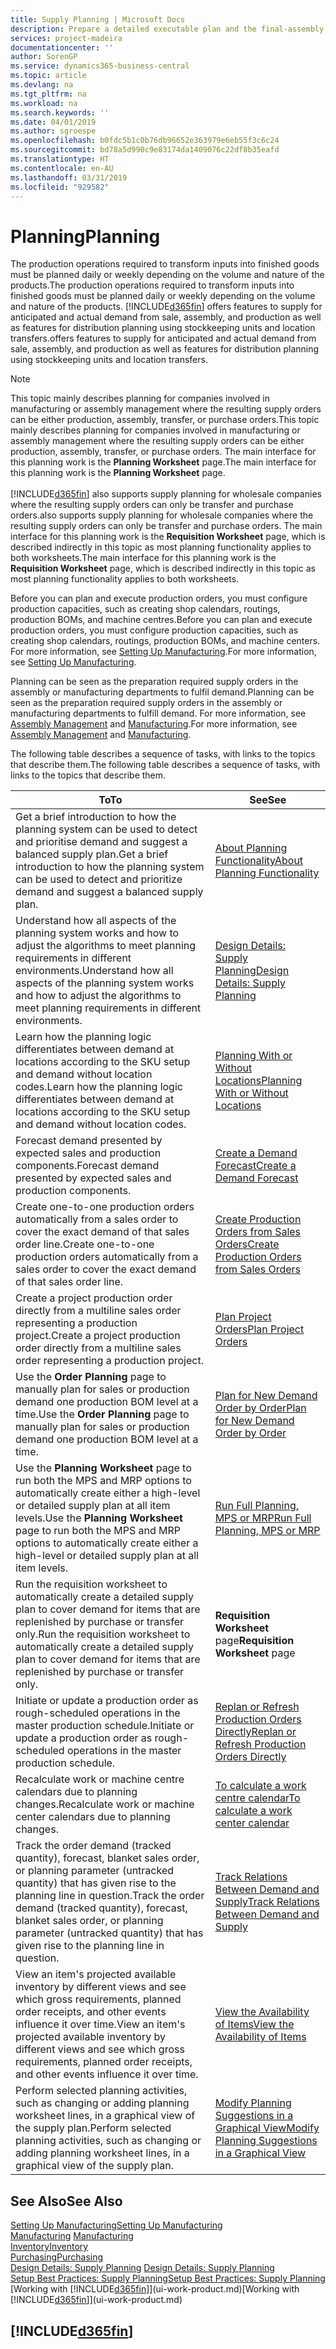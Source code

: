 ```yaml
---
title: Supply Planning | Microsoft Docs
description: Prepare a detailed executable plan and the final-assembly production schedule for sales and production demand.
services: project-madeira
documentationcenter: ''
author: SorenGP
ms.service: dynamics365-business-central
ms.topic: article
ms.devlang: na
ms.tgt_pltfrm: na
ms.workload: na
ms.search.keywords: ''
ms.date: 04/01/2019
ms.author: sgroespe
ms.openlocfilehash: b0fdc5b1c0b76db96652e363979e6eb55f3c6c24
ms.sourcegitcommit: bd78a5d990c9e83174da1409076c22df8b35eafd
ms.translationtype: HT
ms.contentlocale: en-AU
ms.lasthandoff: 03/31/2019
ms.locfileid: "929582"
---
```

# <a name="planning"></a><span data-ttu-id="89e66-103">Planning</span><span class="sxs-lookup"><span data-stu-id="89e66-103">Planning</span></span>
<span data-ttu-id="89e66-104">The production operations required to transform inputs into finished goods must be planned daily or weekly depending on the volume and nature of the products.</span><span class="sxs-lookup"><span data-stu-id="89e66-104">The production operations required to transform inputs into finished goods must be planned daily or weekly depending on the volume and nature of the products.</span></span> [!INCLUDE[d365fin](includes/d365fin_md.md)] <span data-ttu-id="89e66-105">offers features to supply for anticipated and actual demand from sale, assembly, and production as well as features for distribution planning using stockkeeping units and location transfers.</span><span class="sxs-lookup"><span data-stu-id="89e66-105">offers features to supply for anticipated and actual demand from sale, assembly, and production as well as features for distribution planning using stockkeeping units and location transfers.</span></span>

> [!NOTE]
> <span data-ttu-id="89e66-106">This topic mainly describes planning for companies involved in manufacturing or assembly management where the resulting supply orders can be either production, assembly, transfer, or purchase orders.</span><span class="sxs-lookup"><span data-stu-id="89e66-106">This topic mainly describes planning for companies involved in manufacturing or assembly management where the resulting supply orders can be either production, assembly, transfer, or purchase orders.</span></span> <span data-ttu-id="89e66-107">The main interface for this planning work is the **Planning Worksheet** page.</span><span class="sxs-lookup"><span data-stu-id="89e66-107">The main interface for this planning work is the **Planning Worksheet** page.</span></span><br /><br />
> [!INCLUDE[d365fin](includes/d365fin_md.md)] <span data-ttu-id="89e66-108">also supports supply planning for wholesale companies where the resulting supply orders can only be transfer and purchase orders.</span><span class="sxs-lookup"><span data-stu-id="89e66-108">also supports supply planning for wholesale companies where the resulting supply orders can only be transfer and purchase orders.</span></span> <span data-ttu-id="89e66-109">The main interface for this planning work is the **Requisition Worksheet** page, which is described indirectly in this topic as most planning functionality applies to both worksheets.</span><span class="sxs-lookup"><span data-stu-id="89e66-109">The main interface for this planning work is the **Requisition Worksheet** page, which is described indirectly in this topic as most planning functionality applies to both worksheets.</span></span>

<span data-ttu-id="89e66-110">Before you can plan and execute production orders, you must configure production capacities, such as creating shop calendars, routings, production BOMs, and machine centres.</span><span class="sxs-lookup"><span data-stu-id="89e66-110">Before you can plan and execute production orders, you must configure production capacities, such as creating shop calendars, routings, production BOMs, and machine centers.</span></span> <span data-ttu-id="89e66-111">For more information, see [Setting Up Manufacturing](production-configure-production-processes.md).</span><span class="sxs-lookup"><span data-stu-id="89e66-111">For more information, see [Setting Up Manufacturing](production-configure-production-processes.md).</span></span>

<span data-ttu-id="89e66-112">Planning can be seen as the preparation required supply orders in the assembly or manufacturing departments to fulfil demand.</span><span class="sxs-lookup"><span data-stu-id="89e66-112">Planning can be seen as the preparation required supply orders in the assembly or manufacturing departments to fulfill demand.</span></span> <span data-ttu-id="89e66-113">For more information, see [Assembly Management](assembly-assemble-items.md) and [Manufacturing](production-manage-manufacturing.md).</span><span class="sxs-lookup"><span data-stu-id="89e66-113">For more information, see [Assembly Management](assembly-assemble-items.md) and [Manufacturing](production-manage-manufacturing.md).</span></span>

<span data-ttu-id="89e66-114">The following table describes a sequence of tasks, with links to the topics that describe them.</span><span class="sxs-lookup"><span data-stu-id="89e66-114">The following table describes a sequence of tasks, with links to the topics that describe them.</span></span>   

|<span data-ttu-id="89e66-115">**To**</span><span class="sxs-lookup"><span data-stu-id="89e66-115">**To**</span></span>|<span data-ttu-id="89e66-116">**See**</span><span class="sxs-lookup"><span data-stu-id="89e66-116">**See**</span></span>|  
|------------|-------------|  
|<span data-ttu-id="89e66-117">Get a brief introduction to how the planning system can be used to detect and prioritise demand and suggest a balanced supply plan.</span><span class="sxs-lookup"><span data-stu-id="89e66-117">Get a brief introduction to how the planning system can be used to detect and prioritize demand and suggest a balanced supply plan.</span></span>|[<span data-ttu-id="89e66-118">About Planning Functionality</span><span class="sxs-lookup"><span data-stu-id="89e66-118">About Planning Functionality</span></span>](production-about-planning-functionality.md)|
|<span data-ttu-id="89e66-119">Understand how all aspects of the planning system works and how to adjust the algorithms to meet planning requirements in different environments.</span><span class="sxs-lookup"><span data-stu-id="89e66-119">Understand how all aspects of the planning system works and how to adjust the algorithms to meet planning requirements in different environments.</span></span>|[<span data-ttu-id="89e66-120">Design Details: Supply Planning</span><span class="sxs-lookup"><span data-stu-id="89e66-120">Design Details: Supply Planning</span></span>](design-details-supply-planning.md)|
|<span data-ttu-id="89e66-121">Learn how the planning logic differentiates between demand at locations according to the SKU setup and demand without location codes.</span><span class="sxs-lookup"><span data-stu-id="89e66-121">Learn how the planning logic differentiates between demand at locations according to the SKU setup and demand without location codes.</span></span>|[<span data-ttu-id="89e66-122">Planning With or Without Locations</span><span class="sxs-lookup"><span data-stu-id="89e66-122">Planning With or Without Locations</span></span>](production-planning-with-without-locations.md)|
|<span data-ttu-id="89e66-123">Forecast demand presented by expected sales and production components.</span><span class="sxs-lookup"><span data-stu-id="89e66-123">Forecast demand presented by expected sales and production components.</span></span>|[<span data-ttu-id="89e66-124">Create a Demand Forecast</span><span class="sxs-lookup"><span data-stu-id="89e66-124">Create a Demand Forecast</span></span>](production-how-to-create-a-forecast.md)|  
|<span data-ttu-id="89e66-125">Create one-to-one production orders automatically from a sales order to cover the exact demand of that sales order line.</span><span class="sxs-lookup"><span data-stu-id="89e66-125">Create one-to-one production orders automatically from a sales order to cover the exact demand of that sales order line.</span></span>|[<span data-ttu-id="89e66-126">Create Production Orders from Sales Orders</span><span class="sxs-lookup"><span data-stu-id="89e66-126">Create Production Orders from Sales Orders</span></span>](production-how-to-create-production-orders-from-sales-orders.md)|
|<span data-ttu-id="89e66-127">Create a project production order directly from a multiline sales order representing a production project.</span><span class="sxs-lookup"><span data-stu-id="89e66-127">Create a project production order directly from a multiline sales order representing a production project.</span></span>|[<span data-ttu-id="89e66-128">Plan Project Orders</span><span class="sxs-lookup"><span data-stu-id="89e66-128">Plan Project Orders</span></span>](production-how-to-plan-project-orders.md)|
|<span data-ttu-id="89e66-129">Use the **Order Planning** page to manually plan for sales or production demand one production BOM level at a time.</span><span class="sxs-lookup"><span data-stu-id="89e66-129">Use the **Order Planning** page to manually plan for sales or production demand one production BOM level at a time.</span></span>|[<span data-ttu-id="89e66-130">Plan for New Demand Order by Order</span><span class="sxs-lookup"><span data-stu-id="89e66-130">Plan for New Demand Order by Order</span></span>](production-how-to-plan-for-new-demand.md)|
|<span data-ttu-id="89e66-131">Use the **Planning Worksheet** page to run both the MPS and MRP options to automatically create either a high-level or detailed supply plan at all item levels.</span><span class="sxs-lookup"><span data-stu-id="89e66-131">Use the **Planning Worksheet** page to run both the MPS and MRP options to automatically create either a high-level or detailed supply plan at all item levels.</span></span>|[<span data-ttu-id="89e66-132">Run Full Planning, MPS or MRP</span><span class="sxs-lookup"><span data-stu-id="89e66-132">Run Full Planning, MPS or MRP</span></span>](production-how-to-run-mps-and-mrp.md)|
|<span data-ttu-id="89e66-133">Run the requisition worksheet to automatically create a detailed supply plan to cover demand for items that are replenished by purchase or transfer only.</span><span class="sxs-lookup"><span data-stu-id="89e66-133">Run the requisition worksheet to automatically create a detailed supply plan to cover demand for items that are replenished by purchase or transfer only.</span></span>|<span data-ttu-id="89e66-134">**Requisition Worksheet** page</span><span class="sxs-lookup"><span data-stu-id="89e66-134">**Requisition Worksheet** page</span></span>|  
|<span data-ttu-id="89e66-135">Initiate or update a production order as rough-scheduled operations in the master production schedule.</span><span class="sxs-lookup"><span data-stu-id="89e66-135">Initiate or update a production order as rough-scheduled operations in the master production schedule.</span></span>|[<span data-ttu-id="89e66-136">Replan or Refresh Production Orders Directly</span><span class="sxs-lookup"><span data-stu-id="89e66-136">Replan or Refresh Production Orders Directly</span></span>](production-how-to-replan-refresh-production-orders.md)|
|<span data-ttu-id="89e66-137">Recalculate work or machine centre calendars due to planning changes.</span><span class="sxs-lookup"><span data-stu-id="89e66-137">Recalculate work or machine center calendars due to planning changes.</span></span>|[<span data-ttu-id="89e66-138">To calculate a work centre calendar</span><span class="sxs-lookup"><span data-stu-id="89e66-138">To calculate a work center calendar</span></span>](production-how-to-create-work-center-calendars.md#to-calculate-a-work-center-calendar)|
|<span data-ttu-id="89e66-139">Track the order demand (tracked quantity), forecast, blanket sales order, or planning parameter (untracked quantity) that has given rise to the planning line in question.</span><span class="sxs-lookup"><span data-stu-id="89e66-139">Track the order demand (tracked quantity), forecast, blanket sales order, or planning parameter (untracked quantity) that has given rise to the planning line in question.</span></span>|[<span data-ttu-id="89e66-140">Track Relations Between Demand and Supply</span><span class="sxs-lookup"><span data-stu-id="89e66-140">Track Relations Between Demand and Supply</span></span>](production-how-track-demand-supply.md)|
|<span data-ttu-id="89e66-141">View an item's projected available inventory by different views and see which gross requirements, planned order receipts, and other events influence it over time.</span><span class="sxs-lookup"><span data-stu-id="89e66-141">View an item's projected available inventory by different views and see which gross requirements, planned order receipts, and other events influence it over time.</span></span>|[<span data-ttu-id="89e66-142">View the Availability of Items</span><span class="sxs-lookup"><span data-stu-id="89e66-142">View the Availability of Items</span></span>](inventory-how-availability-overview.md)|  
|<span data-ttu-id="89e66-143">Perform selected planning activities, such as changing or adding planning worksheet lines, in a graphical view of the supply plan.</span><span class="sxs-lookup"><span data-stu-id="89e66-143">Perform selected planning activities, such as changing or adding planning worksheet lines, in a graphical view of the supply plan.</span></span>|[<span data-ttu-id="89e66-144">Modify Planning Suggestions in a Graphical View</span><span class="sxs-lookup"><span data-stu-id="89e66-144">Modify Planning Suggestions in a Graphical View</span></span>](production-how-to-modify-planning-suggestions-in-a-graphical-view.md)|

## <a name="see-also"></a><span data-ttu-id="89e66-145">See Also</span><span class="sxs-lookup"><span data-stu-id="89e66-145">See Also</span></span>
[<span data-ttu-id="89e66-146">Setting Up Manufacturing</span><span class="sxs-lookup"><span data-stu-id="89e66-146">Setting Up Manufacturing</span></span>](production-configure-production-processes.md)  
<span data-ttu-id="89e66-147">[Manufacturing](production-manage-manufacturing.md)  </span><span class="sxs-lookup"><span data-stu-id="89e66-147">[Manufacturing](production-manage-manufacturing.md)  </span></span>  
[<span data-ttu-id="89e66-148">Inventory</span><span class="sxs-lookup"><span data-stu-id="89e66-148">Inventory</span></span>](inventory-manage-inventory.md)  
[<span data-ttu-id="89e66-149">Purchasing</span><span class="sxs-lookup"><span data-stu-id="89e66-149">Purchasing</span></span>](purchasing-manage-purchasing.md)  
<span data-ttu-id="89e66-150">[Design Details: Supply Planning](design-details-supply-planning.md) </span><span class="sxs-lookup"><span data-stu-id="89e66-150">[Design Details: Supply Planning](design-details-supply-planning.md) </span></span>  
[<span data-ttu-id="89e66-151">Setup Best Practices: Supply Planning</span><span class="sxs-lookup"><span data-stu-id="89e66-151">Setup Best Practices: Supply Planning</span></span>](setup-best-practices-supply-planning.md)  
<span data-ttu-id="89e66-152">[Working with [!INCLUDE[d365fin](includes/d365fin_md.md)]](ui-work-product.md)</span><span class="sxs-lookup"><span data-stu-id="89e66-152">[Working with [!INCLUDE[d365fin](includes/d365fin_md.md)]](ui-work-product.md)</span></span>

## [!INCLUDE[d365fin](includes/free_trial_md.md)]  
